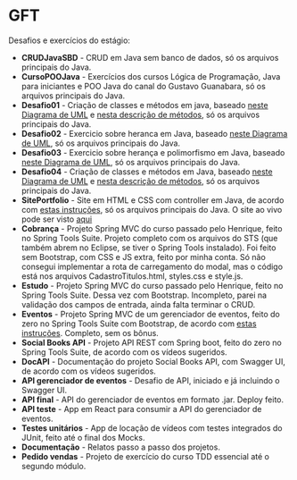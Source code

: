 # GFT
Desafios e exercícios do estágio:
* **CRUDJavaSBD** - CRUD em Java sem banco de dados, só os arquivos principais do Java.
* **CursoPOOJava** - Exercícios dos cursos Lógica de Programação, Java para iniciantes e POO Java do canal do Gustavo Guanabara, só os arquivos principais do Java.
* **Desafio01** - Criação de classes e métodos em java, baseado [neste Diagrama de UML](https://drive.google.com/file/d/15z8Q_Tm1rSBTDx7s2iEqC1ccESsdBiXy/view) e [nesta descrição de métodos](https://drive.google.com/file/d/1Rg-EmyrfxCZs3MHab9H_vDnnykG9ikFI/view), só os arquivos principais do Java.
* **Desafio02** - Exercicio sobre heranca em Java, baseado [neste Diagrama de UML](https://drive.google.com/file/d/1Zos_ycO_FhZtSW_Wt1u5p6eZzr-Zc52O/view), só os arquivos principais do Java.
* **Desafio03** - Exercicio sobre herança e polimorfismo em Java, baseado [neste Diagrama de UML](https://drive.google.com/file/d/1YkHzL6TSmDoSEn4N1ymMwe_JBcEMrXiR/view), só os arquivos principais do Java.
* **Desafio04** - Criação de classes e métodos em Java, baseado [neste Diagrama de UML](https://drive.google.com/file/d/1wBIOzOFdb4bYaQTOwBe41hdINSyODXRU/view) e [nesta descrição de métodos](https://drive.google.com/file/d/1s7SHbb4QPZ2OD3B3PkaHSK0MwcCvxhDL/view), só os arquivos principais do Java.
* **SitePortfolio** - Site em HTML e CSS com controller em Java, de acordo com [estas instruções](https://drive.google.com/file/d/1DiXqufv8tiXPHlyCDA9DNbeSuudUW038/view), só os arquivos principais do Java. O site ao vivo pode ser visto [aqui](https://sheilagomes.github.io/Portfolio/index.html)
* **Cobrança** - Projeto Spring MVC do curso passado pelo Henrique, feito no Spring Tools Suite. Projeto completo com os arquivos do STS (que também abrem no Eclipse, se tiver o Spring Tools instalado). Foi feito sem Bootstrap, com CSS e JS extra, feito por minha conta. Só não consegui implementar a rota de carregamento do modal, mas o código está nos arquivos CadastroTitulos.html, styles.css e style.js.
* **Estudo** - Projeto Spring MVC do curso passado pelo Henrique, feito no Spring Tools Suite. Dessa vez com Bootstrap. Incompleto, parei na validação dos campos de entrada, ainda falta terminar o CRUD.
* **Eventos** - Projeto Spring MVC de um gerenciador de eventos, feito do zero no Spring Tools Suite com Bootstrap, de acordo com [estas instruções](https://drive.google.com/file/d/1iQ_0hAqSlgGk9zIhR-kHhXcsH1Do3vTV/view). Completo, sem os bônus.
* **Social Books API** - Projeto API REST com Spring boot, feito do zero no Spring Tools Suite, de acordo com os vídeos sugeridos.
* **DocAPI** - Documentação do projeto Social Books API, com Swagger UI, de acordo com os vídeos sugeridos.
* **API gerenciador de eventos** - Desafio de API, iniciado e já incluindo o Swagger UI.
* **API final** - API do gerenciador de eventos em formato .jar. Deploy feito.
* **API teste** - App em React para consumir a API do gerenciador de eventos.
* **Testes unitários** - App de locação de vídeos com testes integrados do JUnit, feito até o final dos Mocks.
* **Documentação** - Relatos passo a passo dos projetos.
* **Pedido vendas** - Projeto de exercício do curso TDD essencial até o segundo módulo.